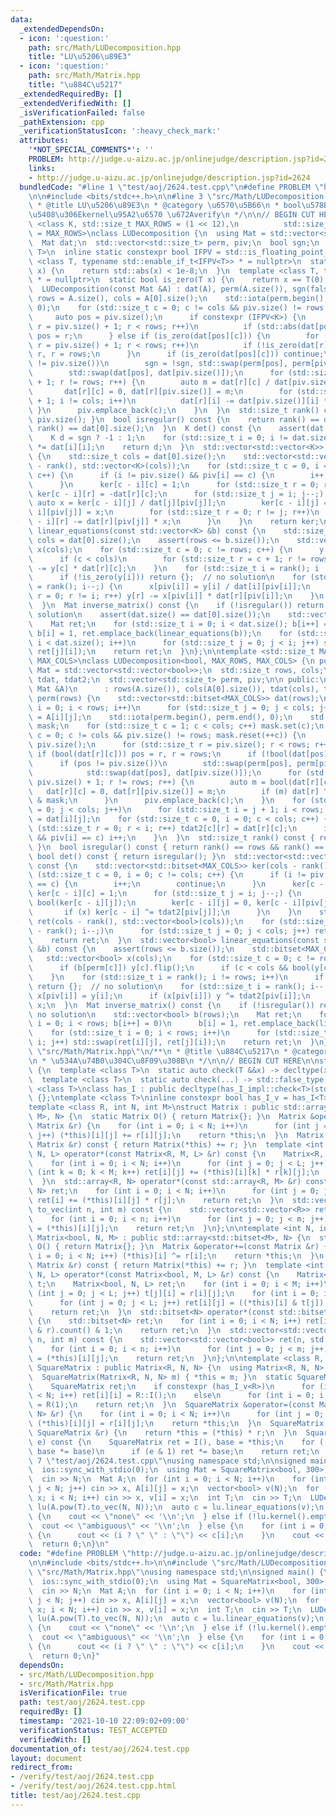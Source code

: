 ```yaml
---
data:
  _extendedDependsOn:
  - icon: ':question:'
    path: src/Math/LUDecomposition.hpp
    title: "LU\u5206\u89E3"
  - icon: ':question:'
    path: src/Math/Matrix.hpp
    title: "\u884C\u5217"
  _extendedRequiredBy: []
  _extendedVerifiedWith: []
  _isVerificationFailed: false
  _pathExtension: cpp
  _verificationStatusIcon: ':heavy_check_mark:'
  attributes:
    '*NOT_SPECIAL_COMMENTS*': ''
    PROBLEM: http://judge.u-aizu.ac.jp/onlinejudge/description.jsp?id=2624
    links:
    - http://judge.u-aizu.ac.jp/onlinejudge/description.jsp?id=2624
  bundledCode: "#line 1 \"test/aoj/2624.test.cpp\"\n#define PROBLEM \"http://judge.u-aizu.ac.jp/onlinejudge/description.jsp?id=2624\"\
    \n\n#include <bits/stdc++.h>\n\n#line 3 \"src/Math/LUDecomposition.hpp\"\n/**\n\
    \ * @title LU\u5206\u89E3\n * @category \u6570\u5B66\n * bool\u578B\u306E\u5834\
    \u5408\u306Ekernel\u95A2\u6570 \u672Averify\n */\n\n// BEGIN CUT HERE\n\ntemplate\
    \ <class K, std::size_t MAX_ROWS = (1 << 12),\n          std::size_t MAX_COLS\
    \ = MAX_ROWS>\nclass LUDecomposition {\n  using Mat = std::vector<std::vector<K>>;\n\
    \  Mat dat;\n  std::vector<std::size_t> perm, piv;\n  bool sgn;\n  template <class\
    \ T>\n  inline static constexpr bool IFPV = std::is_floating_point_v<T>;\n  template\
    \ <class T, typename std::enable_if_t<IFPV<T>> * = nullptr>\n  static bool is_zero(T\
    \ x) {\n    return std::abs(x) < 1e-8;\n  }\n  template <class T, typename std::enable_if_t<!IFPV<T>>\
    \ * = nullptr>\n  static bool is_zero(T x) {\n    return x == T(0);\n  }\n\n public:\n\
    \  LUDecomposition(const Mat &A) : dat(A), perm(A.size()), sgn(false) {\n    std::size_t\
    \ rows = A.size(), cols = A[0].size();\n    std::iota(perm.begin(), perm.end(),\
    \ 0);\n    for (std::size_t c = 0; c != cols && piv.size() != rows; c++) {\n \
    \     auto pos = piv.size();\n      if constexpr (IFPV<K>) {\n        for (std::size_t\
    \ r = piv.size() + 1; r < rows; r++)\n          if (std::abs(dat[pos][c]) < std::abs(dat[r][c]))\
    \ pos = r;\n      } else if (is_zero(dat[pos][c])) {\n        for (std::size_t\
    \ r = piv.size() + 1; r < rows; r++)\n          if (!is_zero(dat[r][c])) pos =\
    \ r, r = rows;\n      }\n      if (is_zero(dat[pos][c])) continue;\n      if (pos\
    \ != piv.size())\n        sgn = !sgn, std::swap(perm[pos], perm[piv.size()]),\n\
    \        std::swap(dat[pos], dat[piv.size()]);\n      for (std::size_t r = piv.size()\
    \ + 1; r != rows; r++) {\n        auto m = dat[r][c] / dat[piv.size()][c];\n \
    \       dat[r][c] = 0, dat[r][piv.size()] = m;\n        for (std::size_t i = c\
    \ + 1; i != cols; i++)\n          dat[r][i] -= dat[piv.size()][i] * m;\n     \
    \ }\n      piv.emplace_back(c);\n    }\n  }\n  std::size_t rank() const { return\
    \ piv.size(); }\n  bool isregular() const {\n    return rank() == dat.size() &&\
    \ rank() == dat[0].size();\n  }\n  K det() const {\n    assert(dat.size() == dat[0].size());\n\
    \    K d = sgn ? -1 : 1;\n    for (std::size_t i = 0; i != dat.size(); i++) d\
    \ *= dat[i][i];\n    return d;\n  }\n  std::vector<std::vector<K>> kernel() const\
    \ {\n    std::size_t cols = dat[0].size();\n    std::vector<std::vector<K>> ker(cols\
    \ - rank(), std::vector<K>(cols));\n    for (std::size_t c = 0, i = 0; c != cols;\
    \ c++) {\n      if (i != piv.size() && piv[i] == c) {\n        i++;\n        continue;\n\
    \      }\n      ker[c - i][c] = 1;\n      for (std::size_t r = 0; r != i; r++)\
    \ ker[c - i][r] = -dat[r][c];\n      for (std::size_t j = i; j--;) {\n       \
    \ auto x = ker[c - i][j] / dat[j][piv[j]];\n        ker[c - i][j] = 0, ker[c -\
    \ i][piv[j]] = x;\n        for (std::size_t r = 0; r != j; r++)\n          ker[c\
    \ - i][r] -= dat[r][piv[j]] * x;\n      }\n    }\n    return ker;\n  }\n  std::vector<K>\
    \ linear_equations(const std::vector<K> &b) const {\n    std::size_t rows = dat.size(),\
    \ cols = dat[0].size();\n    assert(rows <= b.size());\n    std::vector<K> y(rows),\
    \ x(cols);\n    for (std::size_t c = 0; c != rows; c++) {\n      y[c] += b[perm[c]];\n\
    \      if (c < cols)\n        for (std::size_t r = c + 1; r != rows; r++) y[r]\
    \ -= y[c] * dat[r][c];\n    }\n    for (std::size_t i = rank(); i != rows; i++)\n\
    \      if (!is_zero(y[i])) return {};  // no solution\n    for (std::size_t i\
    \ = rank(); i--;) {\n      x[piv[i]] = y[i] / dat[i][piv[i]];\n      for (std::size_t\
    \ r = 0; r != i; r++) y[r] -= x[piv[i]] * dat[r][piv[i]];\n    }\n    return x;\n\
    \  }\n  Mat inverse_matrix() const {\n    if (!isregular()) return {};  // no\
    \ solution\n    assert(dat.size() == dat[0].size());\n    std::vector<K> b(dat.size());\n\
    \    Mat ret;\n    for (std::size_t i = 0; i < dat.size(); b[i++] = 0)\n     \
    \ b[i] = 1, ret.emplace_back(linear_equations(b));\n    for (std::size_t i = 0;\
    \ i < dat.size(); i++)\n      for (std::size_t j = 0; j < i; j++) std::swap(ret[i][j],\
    \ ret[j][i]);\n    return ret;\n  }\n};\n\ntemplate <std::size_t MAX_ROWS, std::size_t\
    \ MAX_COLS>\nclass LUDecomposition<bool, MAX_ROWS, MAX_COLS> {\n public:\n  using\
    \ Mat = std::vector<std::vector<bool>>;\n  std::size_t rows, cols;\n  std::vector<std::bitset<MAX_ROWS>>\
    \ tdat, tdat2;\n  std::vector<std::size_t> perm, piv;\n\n public:\n  LUDecomposition(const\
    \ Mat &A)\n      : rows(A.size()), cols(A[0].size()), tdat(cols), tdat2(cols),\
    \ perm(rows) {\n    std::vector<std::bitset<MAX_COLS>> dat(rows);\n    for (std::size_t\
    \ i = 0; i < rows; i++)\n      for (std::size_t j = 0; j < cols; j++) dat[i][j]\
    \ = A[i][j];\n    std::iota(perm.begin(), perm.end(), 0);\n    std::bitset<MAX_COLS>\
    \ mask;\n    for (std::size_t c = 1; c < cols; c++) mask.set(c);\n    for (std::size_t\
    \ c = 0; c != cols && piv.size() != rows; mask.reset(++c)) {\n      auto pos =\
    \ piv.size();\n      for (std::size_t r = piv.size(); r < rows; r++)\n       \
    \ if (bool(dat[r][c])) pos = r, r = rows;\n      if (!bool(dat[pos][c])) continue;\n\
    \      if (pos != piv.size())\n        std::swap(perm[pos], perm[piv.size()]),\n\
    \            std::swap(dat[pos], dat[piv.size()]);\n      for (std::size_t r =\
    \ piv.size() + 1; r != rows; r++) {\n        auto m = bool(dat[r][c]);\n     \
    \   dat[r][c] = 0, dat[r][piv.size()] = m;\n        if (m) dat[r] ^= dat[piv.size()]\
    \ & mask;\n      }\n      piv.emplace_back(c);\n    }\n    for (std::size_t j\
    \ = 0; j < cols; j++)\n      for (std::size_t i = j + 1; i < rows; i++) tdat[j][i]\
    \ = dat[i][j];\n    for (std::size_t c = 0, i = 0; c < cols; c++) {\n      for\
    \ (std::size_t r = 0; r < i; r++) tdat2[c][r] = dat[r][c];\n      if (i != piv.size()\
    \ && piv[i] == c) i++;\n    }\n  }\n  std::size_t rank() const { return piv.size();\
    \ }\n  bool isregular() const { return rank() == rows && rank() == cols; }\n \
    \ bool det() const { return isregular(); }\n  std::vector<std::vector<bool>> kernel()\
    \ const {\n    std::vector<std::bitset<MAX_COLS>> ker(cols - rank());\n    for\
    \ (std::size_t c = 0, i = 0; c != cols; c++) {\n      if (i != piv.size() && piv[i]\
    \ == c) {\n        i++;\n        continue;\n      }\n      ker[c - i] = tdat2[c],\
    \ ker[c - i][c] = 1;\n      for (std::size_t j = i; j--;) {\n        auto x =\
    \ bool(ker[c - i][j]);\n        ker[c - i][j] = 0, ker[c - i][piv[j]] = x;\n \
    \       if (x) ker[c - i] ^= tdat2[piv[j]];\n      }\n    }\n    std::vector<std::vector<bool>>\
    \ ret(cols - rank(), std::vector<bool>(cols));\n    for (std::size_t i = cols\
    \ - rank(); i--;)\n      for (std::size_t j = 0; j < cols; j++) ret[i][j] = ker[i][j];\n\
    \    return ret;\n  }\n  std::vector<bool> linear_equations(const std::vector<bool>\
    \ &b) const {\n    assert(rows <= b.size());\n    std::bitset<MAX_COLS> y;\n \
    \   std::vector<bool> x(cols);\n    for (std::size_t c = 0; c != rows; c++) {\n\
    \      if (b[perm[c]]) y[c].flip();\n      if (c < cols && bool(y[c])) y ^= tdat[c];\n\
    \    }\n    for (std::size_t i = rank(); i != rows; i++)\n      if (bool(y[i]))\
    \ return {};  // no solution\n    for (std::size_t i = rank(); i--;) {\n     \
    \ x[piv[i]] = y[i];\n      if (x[piv[i]]) y ^= tdat2[piv[i]];\n    }\n    return\
    \ x;\n  }\n  Mat inverse_matrix() const {\n    if (!isregular()) return {};  //\
    \ no solution\n    std::vector<bool> b(rows);\n    Mat ret;\n    for (std::size_t\
    \ i = 0; i < rows; b[i++] = 0)\n      b[i] = 1, ret.emplace_back(linear_equations(b));\n\
    \    for (std::size_t i = 0; i < rows; i++)\n      for (std::size_t j = 0; j <\
    \ i; j++) std::swap(ret[i][j], ret[j][i]);\n    return ret;\n  }\n};\n#line 3\
    \ \"src/Math/Matrix.hpp\"\n/**\n * @title \u884C\u5217\n * @category \u6570\u5B66\
    \n * \u534A\u74B0\u304C\u8F09\u308B\n */\n\n// BEGIN CUT HERE\n\nstruct has_I_impl\
    \ {\n  template <class T>\n  static auto check(T &&x) -> decltype(x.I(), std::true_type{});\n\
    \  template <class T>\n  static auto check(...) -> std::false_type;\n};\ntemplate\
    \ <class T>\nclass has_I : public decltype(has_I_impl::check<T>(std::declval<T>()))\
    \ {};\ntemplate <class T>\ninline constexpr bool has_I_v = has_I<T>::value;\n\n\
    template <class R, int N, int M>\nstruct Matrix : public std::array<std::array<R,\
    \ M>, N> {\n  static Matrix O() { return Matrix{}; }\n  Matrix &operator+=(const\
    \ Matrix &r) {\n    for (int i = 0; i < N; i++)\n      for (int j = 0; j < M;\
    \ j++) (*this)[i][j] += r[i][j];\n    return *this;\n  }\n  Matrix operator+(const\
    \ Matrix &r) const { return Matrix(*this) += r; }\n  template <int L>\n  Matrix<R,\
    \ N, L> operator*(const Matrix<R, M, L> &r) const {\n    Matrix<R, N, L> ret;\n\
    \    for (int i = 0; i < N; i++)\n      for (int j = 0; j < L; j++)\n        for\
    \ (int k = 0; k < M; k++) ret[i][j] += (*this)[i][k] * r[k][j];\n    return ret;\n\
    \  }\n  std::array<R, N> operator*(const std::array<R, M> &r) const {\n    std::array<R,\
    \ N> ret;\n    for (int i = 0; i < N; i++)\n      for (int j = 0; j < M; j++)\
    \ ret[i] += (*this)[i][j] * r[j];\n    return ret;\n  }\n  std::vector<std::vector<R>>\
    \ to_vec(int n, int m) const {\n    std::vector<std::vector<R>> ret(n, std::vector<R>(m));\n\
    \    for (int i = 0; i < n; i++)\n      for (int j = 0; j < m; j++) ret[i][j]\
    \ = (*this)[i][j];\n    return ret;\n  }\n};\n\ntemplate <int N, int M>\nstruct\
    \ Matrix<bool, N, M> : public std::array<std::bitset<M>, N> {\n  static Matrix\
    \ O() { return Matrix{}; }\n  Matrix &operator+=(const Matrix &r) {\n    for (int\
    \ i = 0; i < N; i++) (*this)[i] ^= r[i];\n    return *this;\n  }\n  Matrix operator+(const\
    \ Matrix &r) const { return Matrix(*this) += r; }\n  template <int L>\n  Matrix<bool,\
    \ N, L> operator*(const Matrix<bool, M, L> &r) const {\n    Matrix<bool, L, M>\
    \ t;\n    Matrix<bool, N, L> ret;\n    for (int i = 0; i < M; i++)\n      for\
    \ (int j = 0; j < L; j++) t[j][i] = r[i][j];\n    for (int i = 0; i < N; i++)\n\
    \      for (int j = 0; j < L; j++) ret[i][j] = ((*this)[i] & t[j]).count() & 1;\n\
    \    return ret;\n  }\n  std::bitset<N> operator*(const std::bitset<N> &r) const\
    \ {\n    std::bitset<N> ret;\n    for (int i = 0; i < N; i++) ret[i] = ((*this)[i]\
    \ & r).count() & 1;\n    return ret;\n  }\n  std::vector<std::vector<bool>> to_vec(int\
    \ n, int m) const {\n    std::vector<std::vector<bool>> ret(n, std::vector<bool>(m));\n\
    \    for (int i = 0; i < n; i++)\n      for (int j = 0; j < m; j++) ret[i][j]\
    \ = (*this)[i][j];\n    return ret;\n  }\n};\n\ntemplate <class R, int N>\nstruct\
    \ SquareMatrix : public Matrix<R, N, N> {\n  using Matrix<R, N, N>::Matrix;\n\
    \  SquareMatrix(Matrix<R, N, N> m) { *this = m; }\n  static SquareMatrix I() {\n\
    \    SquareMatrix ret;\n    if constexpr (has_I_v<R>)\n      for (int i = 0; i\
    \ < N; i++) ret[i][i] = R::I();\n    else\n      for (int i = 0; i < N; i++) ret[i][i]\
    \ = R(1);\n    return ret;\n  }\n  SquareMatrix &operator=(const Matrix<R, N,\
    \ N> &r) {\n    for (int i = 0; i < N; i++)\n      for (int j = 0; j < N; j++)\
    \ (*this)[i][j] = r[i][j];\n    return *this;\n  }\n  SquareMatrix &operator*=(const\
    \ SquareMatrix &r) {\n    return *this = (*this) * r;\n  }\n  SquareMatrix pow(std::uint64_t\
    \ e) const {\n    SquareMatrix ret = I(), base = *this;\n    for (; e; e >>= 1,\
    \ base *= base)\n      if (e & 1) ret *= base;\n    return ret;\n  }\n};\n#line\
    \ 7 \"test/aoj/2624.test.cpp\"\nusing namespace std;\n\nsigned main() {\n  cin.tie(0);\n\
    \  ios::sync_with_stdio(0);\n  using Mat = SquareMatrix<bool, 300>;\n  int N;\n\
    \  cin >> N;\n  Mat A;\n  for (int i = 0; i < N; i++)\n    for (int j = 0, x;\
    \ j < N; j++) cin >> x, A[i][j] = x;\n  vector<bool> v(N);\n  for (int i = 0,\
    \ x; i < N; i++) cin >> x, v[i] = x;\n  int T;\n  cin >> T;\n  LUDecomposition\
    \ lu(A.pow(T).to_vec(N, N));\n  auto c = lu.linear_equations(v);\n  if (c.empty())\
    \ {\n    cout << \"none\" << '\\n';\n  } else if (!lu.kernel().empty()) {\n  \
    \  cout << \"ambiguous\" << '\\n';\n  } else {\n    for (int i = 0; i < N; i++)\
    \ {\n      cout << (i ? \" \" : \"\") << c[i];\n    }\n    cout << '\\n';\n  }\n\
    \  return 0;\n}\n"
  code: "#define PROBLEM \"http://judge.u-aizu.ac.jp/onlinejudge/description.jsp?id=2624\"\
    \n\n#include <bits/stdc++.h>\n\n#include \"src/Math/LUDecomposition.hpp\"\n#include\
    \ \"src/Math/Matrix.hpp\"\nusing namespace std;\n\nsigned main() {\n  cin.tie(0);\n\
    \  ios::sync_with_stdio(0);\n  using Mat = SquareMatrix<bool, 300>;\n  int N;\n\
    \  cin >> N;\n  Mat A;\n  for (int i = 0; i < N; i++)\n    for (int j = 0, x;\
    \ j < N; j++) cin >> x, A[i][j] = x;\n  vector<bool> v(N);\n  for (int i = 0,\
    \ x; i < N; i++) cin >> x, v[i] = x;\n  int T;\n  cin >> T;\n  LUDecomposition\
    \ lu(A.pow(T).to_vec(N, N));\n  auto c = lu.linear_equations(v);\n  if (c.empty())\
    \ {\n    cout << \"none\" << '\\n';\n  } else if (!lu.kernel().empty()) {\n  \
    \  cout << \"ambiguous\" << '\\n';\n  } else {\n    for (int i = 0; i < N; i++)\
    \ {\n      cout << (i ? \" \" : \"\") << c[i];\n    }\n    cout << '\\n';\n  }\n\
    \  return 0;\n}"
  dependsOn:
  - src/Math/LUDecomposition.hpp
  - src/Math/Matrix.hpp
  isVerificationFile: true
  path: test/aoj/2624.test.cpp
  requiredBy: []
  timestamp: '2021-10-10 22:09:02+09:00'
  verificationStatus: TEST_ACCEPTED
  verifiedWith: []
documentation_of: test/aoj/2624.test.cpp
layout: document
redirect_from:
- /verify/test/aoj/2624.test.cpp
- /verify/test/aoj/2624.test.cpp.html
title: test/aoj/2624.test.cpp
---
```

